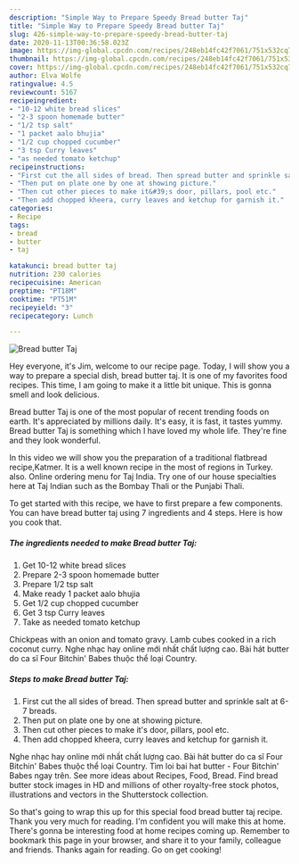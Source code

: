 ```yaml
---
description: "Simple Way to Prepare Speedy Bread butter Taj"
title: "Simple Way to Prepare Speedy Bread butter Taj"
slug: 426-simple-way-to-prepare-speedy-bread-butter-taj
date: 2020-11-13T00:36:58.023Z
image: https://img-global.cpcdn.com/recipes/248eb14fc42f7061/751x532cq70/bread-butter-taj-recipe-main-photo.jpg
thumbnail: https://img-global.cpcdn.com/recipes/248eb14fc42f7061/751x532cq70/bread-butter-taj-recipe-main-photo.jpg
cover: https://img-global.cpcdn.com/recipes/248eb14fc42f7061/751x532cq70/bread-butter-taj-recipe-main-photo.jpg
author: Elva Wolfe
ratingvalue: 4.5
reviewcount: 5167
recipeingredient:
- "10-12 white bread slices"
- "2-3 spoon homemade butter"
- "1/2 tsp salt"
- "1 packet aalo bhujia"
- "1/2 cup chopped cucumber"
- "3 tsp Curry leaves"
- "as needed tomato ketchup"
recipeinstructions:
- "First cut the all sides of bread. Then spread butter and sprinkle salt at 6-7 breads."
- "Then put on plate one by one at showing picture."
- "Then cut other pieces to make it&#39;s door, pillars, pool etc."
- "Then add chopped kheera, curry leaves and ketchup for garnish it."
categories:
- Recipe
tags:
- bread
- butter
- taj

katakunci: bread butter taj 
nutrition: 230 calories
recipecuisine: American
preptime: "PT18M"
cooktime: "PT51M"
recipeyield: "3"
recipecategory: Lunch

---
```



![Bread butter Taj](https://img-global.cpcdn.com/recipes/248eb14fc42f7061/751x532cq70/bread-butter-taj-recipe-main-photo.jpg)

Hey everyone, it's Jim, welcome to our recipe page. Today, I will show you a way to prepare a special dish, bread butter taj. It is one of my favorites food recipes. This time, I am going to make it a little bit unique. This is gonna smell and look delicious.

Bread butter Taj is one of the most popular of recent trending foods on earth. It's appreciated by millions daily. It's easy, it is fast, it tastes yummy. Bread butter Taj is something which I have loved my whole life. They're fine and they look wonderful.

In this video we will show you the preparation of a traditional flatbread recipe,Katmer. It is a well known recipe in the most of regions in Turkey. also. Online ordering menu for Taj India. Try one of our house specialties here at Taj Indian such as the Bombay Thali or the Punjabi Thali.


To get started with this recipe, we have to first prepare a few components. You can have bread butter taj using 7 ingredients and 4 steps. Here is how you cook that.

<!--inarticleads1-->

##### The ingredients needed to make Bread butter Taj:

1. Get 10-12 white bread slices
1. Prepare 2-3 spoon homemade butter
1. Prepare 1/2 tsp salt
1. Make ready 1 packet aalo bhujia
1. Get 1/2 cup chopped cucumber
1. Get 3 tsp Curry leaves
1. Take as needed tomato ketchup


Chickpeas with an onion and tomato gravy. Lamb cubes cooked in a rich coconut curry. Nghe nhạc hay online mới nhất chất lượng cao. Bài hát butter do ca sĩ Four Bitchin&#39; Babes thuộc thể loại Country. 

<!--inarticleads2-->

##### Steps to make Bread butter Taj:

1. First cut the all sides of bread. Then spread butter and sprinkle salt at 6-7 breads.
1. Then put on plate one by one at showing picture.
1. Then cut other pieces to make it&#39;s door, pillars, pool etc.
1. Then add chopped kheera, curry leaves and ketchup for garnish it.


Nghe nhạc hay online mới nhất chất lượng cao. Bài hát butter do ca sĩ Four Bitchin&#39; Babes thuộc thể loại Country. Tìm loi bai hat butter - Four Bitchin&#39; Babes ngay trên. See more ideas about Recipes, Food, Bread. Find bread butter stock images in HD and millions of other royalty-free stock photos, illustrations and vectors in the Shutterstock collection. 

So that's going to wrap this up for this special food bread butter taj recipe. Thank you very much for reading. I'm confident you will make this at home. There's gonna be interesting food at home recipes coming up. Remember to bookmark this page in your browser, and share it to your family, colleague and friends. Thanks again for reading. Go on get cooking!
